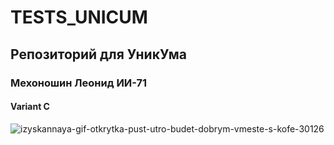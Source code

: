 # TESTS_UNICUM
## Репозиторий для УникУма
### Мехоношин Леонид ИИ-71
#### Variant C
![izyskannaya-gif-otkrytka-pust-utro-budet-dobrym-vmeste-s-kofe-30126](https://github.com/user-attachments/assets/a0c36221-2092-4860-997d-c1bca03d35ce)
